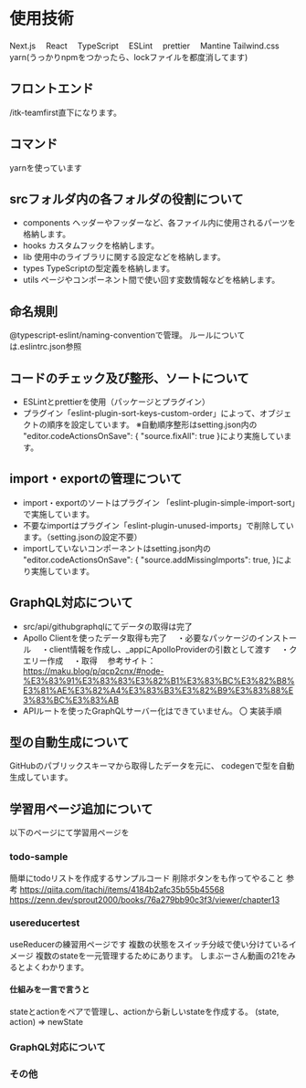 # 使用技術
Next.js　
React　
TypeScript　
ESLint　
prettier　
Mantine
Tailwind.css
yarn(うっかりnpmをつかったら、lockファイルを都度消してます)

## フロントエンド
/itk-teamfirst直下になります。
## コマンド
yarnを使っています
## srcフォルダ内の各フォルダの役割について
- components
ヘッダーやフッダーなど、各ファイル内に使用されるパーツを格納します。
- hooks
カスタムフックを格納します。
- lib
使用中のライブラリに関する設定などを格納します。
- types
TypeScriptの型定義を格納します。
- utils
ページやコンポーネント間で使い回す変数情報などを格納します。

## 命名規則
@typescript-eslint/naming-conventionで管理。
ルールについては.eslintrc.json参照

## コードのチェック及び整形、ソートについて
- ESLintとprettierを使用（パッケージとプラグイン）
- プラグイン「eslint-plugin-sort-keys-custom-order」によって、オブジェクトの順序を設定しています。
※自動順序整形はsetting.json内の "editor.codeActionsOnSave": {
    "source.fixAll": true
  }により実施しています。

## import・exportの管理について
- import・exportのソートはプラグイン
「eslint-plugin-simple-import-sort」で実施しています。
- 不要なimportはプラグイン「eslint-plugin-unused-imports」で削除しています。（setting.jsonの設定不要）
- importしていないコンポーネントはsetting.json内の "editor.codeActionsOnSave": {
    "source.addMissingImports": true,
  }により実施しています。

## GraphQL対応について
- src/api/githubgraphqlにてデータの取得は完了
- Apollo Clientを使ったデータ取得も完了
　・必要なパッケージのインストール
　・client情報を作成し、_appにApolloProviderの引数として渡す
　・クエリー作成
　・取得 
　参考サイト：
 https://maku.blog/p/qcp2cnx/#node-%E3%83%91%E3%83%83%E3%82%B1%E3%83%BC%E3%82%B8%E3%81%AE%E3%82%A4%E3%83%B3%E3%82%B9%E3%83%88%E3%83%BC%E3%83%AB
- APIルートを使ったGraphQLサーバー化はできていません。
〇 実装手順


## 型の自動生成について
GitHubのパブリックスキーマから取得したデータを元に、
codegenで型を自動生成しています。

## 学習用ページ追加について
以下のページにて学習用ページを
### todo-sample
簡単にtodoリストを作成するサンプルコード
削除ボタンをも作ってやること
参考
https://qiita.com/itachi/items/4184b2afc35b55b45568
https://zenn.dev/sprout2000/books/76a279bb90c3f3/viewer/chapter13

### usereducertest
useReducerの練習用ページです
複数の状態をスイッチ分岐で使い分けているイメージ
複数のstateを一元管理するためにあります。
しまぶーさん動画の21をみるとよくわかります。
#### 仕組みを一言で言うと
stateとactionをペアで管理し、actionから新しいstateを作成する。
(state, action) => newState 
### GraphQL対応について

### その他